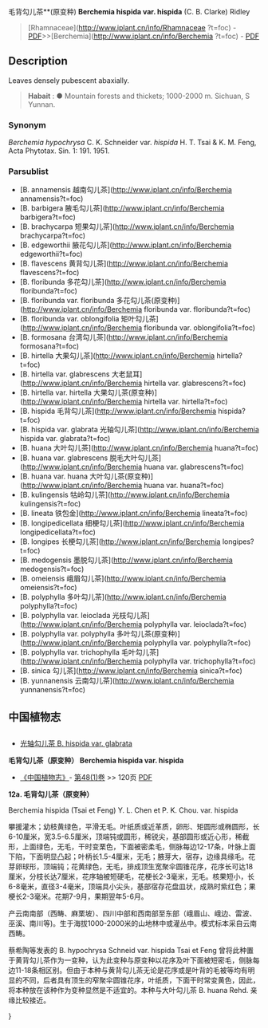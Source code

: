 毛背勾儿茶**(原变种) **Berchemia hispida var. hispida** (C. B. Clarke) Ridley

> [Rhamnaceae](http://www.iplant.cn/info/Rhamnaceae ?t=foc) - [PDF](http://iplant.cn/foc/pdf/Rhamnaceae.pdf)>>[Berchemia](http://www.iplant.cn/info/Berchemia ?t=foc) - [PDF](http://www.iplant.cn/foc/pdf/Berchemia.pdf)

## Description

Leaves densely pubescent abaxially.

> **Habait** : 
>●  Mountain forests and thickets; 1000-2000 m. Sichuan, S Yunnan.

### Synonym
*Berchemia hypochrysa* C. K. Schneider var. *hispida* H. T. Tsai & K. M. Feng, Acta Phytotax. Sin. 1: 191. 1951.

### Parsublist

* [B.  annamensis  越南勾儿茶](http://www.iplant.cn/info/Berchemia annamensis?t=foc)
* [B.  barbigera  腋毛勾儿茶](http://www.iplant.cn/info/Berchemia barbigera?t=foc)
* [B.  brachycarpa  短果勾儿茶](http://www.iplant.cn/info/Berchemia brachycarpa?t=foc)
* [B.  edgeworthii  腋花勾儿茶](http://www.iplant.cn/info/Berchemia edgeworthii?t=foc)
* [B.  flavescens  黄背勾儿茶](http://www.iplant.cn/info/Berchemia flavescens?t=foc)
* [B.  floribunda  多花勾儿茶](http://www.iplant.cn/info/Berchemia floribunda?t=foc)
* [B.  floribunda var. floribunda  多花勾儿茶(原变种)](http://www.iplant.cn/info/Berchemia floribunda var. floribunda?t=foc)
* [B.  floribunda var. oblongifolia  矩叶勾儿茶](http://www.iplant.cn/info/Berchemia floribunda var. oblongifolia?t=foc)
* [B.  formosana  台湾勾儿茶](http://www.iplant.cn/info/Berchemia formosana?t=foc)
* [B.  hirtella  大果勾儿茶](http://www.iplant.cn/info/Berchemia hirtella?t=foc)
* [B.  hirtella var. glabrescens  大老鼠耳](http://www.iplant.cn/info/Berchemia hirtella var. glabrescens?t=foc)
* [B.  hirtella var. hirtella  大果勾儿茶(原变种)](http://www.iplant.cn/info/Berchemia hirtella var. hirtella?t=foc)
* [B.  hispida  毛背勾儿茶](http://www.iplant.cn/info/Berchemia hispida?t=foc)
* [B.  hispida var. glabrata  光轴勾儿茶](http://www.iplant.cn/info/Berchemia hispida var. glabrata?t=foc)
* [B.  huana  大叶勾儿茶](http://www.iplant.cn/info/Berchemia huana?t=foc)
* [B.  huana var. glabrescens  脱毛大叶勾儿茶](http://www.iplant.cn/info/Berchemia huana var. glabrescens?t=foc)
* [B.  huana var. huana  大叶勾儿茶(原变种)](http://www.iplant.cn/info/Berchemia huana var. huana?t=foc)
* [B.  kulingensis  牯岭勾儿茶](http://www.iplant.cn/info/Berchemia kulingensis?t=foc)
* [B.  lineata  铁包金](http://www.iplant.cn/info/Berchemia lineata?t=foc)
* [B.  longipedicellata  细梗勾儿茶](http://www.iplant.cn/info/Berchemia longipedicellata?t=foc)
* [B.  longipes  长梗勾儿茶](http://www.iplant.cn/info/Berchemia longipes?t=foc)
* [B.  medogensis  墨脱勾儿茶](http://www.iplant.cn/info/Berchemia medogensis?t=foc)
* [B.  omeiensis  峨眉勾儿茶](http://www.iplant.cn/info/Berchemia omeiensis?t=foc)
* [B.  polyphylla  多叶勾儿茶](http://www.iplant.cn/info/Berchemia polyphylla?t=foc)
* [B.  polyphylla var. leioclada  光枝勾儿茶](http://www.iplant.cn/info/Berchemia polyphylla var. leioclada?t=foc)
* [B.  polyphylla var. polyphylla  多叶勾儿茶(原变种)](http://www.iplant.cn/info/Berchemia polyphylla var. polyphylla?t=foc)
* [B.  polyphylla var. trichophylla  毛叶勾儿茶](http://www.iplant.cn/info/Berchemia polyphylla var. trichophylla?t=foc)
* [B.  sinica  勾儿茶](http://www.iplant.cn/info/Berchemia sinica?t=foc)
* [B.  yunnanensis  云南勾儿茶](http://www.iplant.cn/info/Berchemia yunnanensis?t=foc)

## 中国植物志

## 
* [光轴勾儿茶  B.  hispida var. glabrata](Berchemia-hispida-var-glabrata-光轴勾儿茶.md)

**毛背勾儿茶（原变种） Berchemia hispida var. hispida**

* [《中国植物志》](http://www.iplant.cn/frps)- [第48(1)卷](http://www.iplant.cn/frps/vol/48(1)) >> 120页 [PDF](http://www.iplant.cn/frps/pdf/48(1)/120.pdf)

**12a. 毛背勾儿茶（原变种）**

Berchemia hispida (Tsai et Feng) Y. L. Chen et P. K. Chou. var. hispida

攀援灌木；幼枝黄绿色，平滑无毛。叶纸质或近革质，卵形、矩圆形或椭圆形，长6-10厘米，宽3.5-6.5厘米，顶端钝或圆形，稀锐尖，基部圆形或近心形，稀截形，上面绿色，无毛，干时变栗色，下面被密柔毛，侧脉每边12-17条，叶脉上面下陷，下面明显凸起；叶柄长1.5-4厘米，无毛；腋芽大，宿存，边缘具缘毛。花芽卵球形，顶端钝；花黄绿色，无毛，排成顶生宽聚伞圆锥花序，花序长可达18厘米，分枝长达7厘米，花序轴被短硬毛，花梗长2-3毫米，无毛。核果短小，长6-8毫米，直径3-4毫米，顶端具小尖头，基部宿存花盘皿状，成熟时紫红色；果梗长2-3毫米。花期7-9月，果期翌年5-6月。

产云南南部（西畴、麻栗坡）、四川中部和西南部至东部（峨眉山、峨边、雷波、巫溪、南川等)。生于海拔1000-2000米的山地林中或灌丛中。模式标本采自云南西畴。

蔡希陶等发表的 B. hypochrysa Schneid var. hispida Tsai et Feng 曾将此种置于黄背勾儿茶作为一变种，认为此变种与原变种以花序及叶下面被短密毛，侧脉每边11-18条相区别。但由于本种与黄背勾儿茶无论是花序或是叶背的毛被等均有明显的不同，后者具有顶生的窄聚伞圆锥花序，叶纸质，下面干时常变黄色，因此，将本种放在该种作为变种显然是不适宜的。本种与大叶勾儿茶 B. huana Rehd. 亲缘比较接近。

}